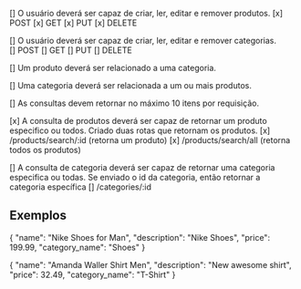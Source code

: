[] O usuário deverá ser capaz de criar, ler, editar e remover produtos.
    [x] POST
    [x] GET
    [x] PUT
    [x] DELETE

[] O usuário deverá ser capaz de criar, ler, editar e remover categorias.  
    [] POST
    [] GET
    [] PUT
    [] DELETE

[] Um produto deverá ser relacionado a uma categoria.

[] Uma categoria deverá ser relacionada a um ou mais produtos.

[] As consultas devem retornar no máximo 10 itens por requisição.

[x] A consulta de produtos deverá ser capaz de retornar um produto especifico ou todos.
    Criado duas rotas que retornam os produtos. 
    [x] /products/search/:id (retorna um produto)
    [x] /products/search/all (retorna todos os produtos)

[] A consulta de categoria deverá ser capaz de retornar uma categoria especifica ou todas.
    Se enviado o id da categoria, então retornar a categoria específica
    [] /categories/:id


## Exemplos

{
	"name": "Nike Shoes for Man",
	"description": "Nike Shoes",
	"price": 199.99,
	"category_name": "Shoes"
}

{
	"name": "Amanda Waller Shirt Men",
	"description": "New awesome shirt",
	"price": 32.49,
	"category_name": "T-Shirt"
}